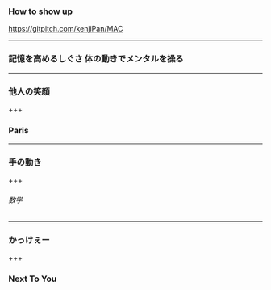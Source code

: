 ### How to show up
https://gitpitch.com/kenjiPan/MAC

---
### 記憶を高めるしぐさ 体の動きでメンタルを操る
---
### 他人の笑顔
+++
### Paris
---
### 手の動き
+++
###### 数学
---
### かっけぇー
+++
### Next To You
